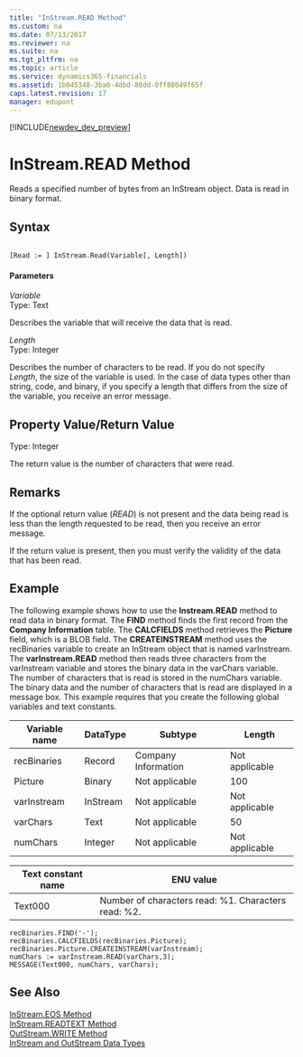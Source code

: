 ```yaml
---
title: "InStream.READ Method"
ms.custom: na
ms.date: 07/13/2017
ms.reviewer: na
ms.suite: na
ms.tgt_pltfrm: na
ms.topic: article
ms.service: dynamics365-financials
ms.assetid: 1b045348-3ba0-4dbd-80dd-0ff88049f65f
caps.latest.revision: 17
manager: edupont
---
```


[!INCLUDE[newdev_dev_preview](../includes/newdev_dev_preview.md)]

# InStream.READ Method
Reads a specified number of bytes from an InStream object. Data is read in binary format.  
  
## Syntax  
  
```  
  
[Read := ] InStream.Read(Variable[, Length])  
```  
  
#### Parameters  
 *Variable*  
 Type: Text  
  
 Describes the variable that will receive the data that is read.  
  
 *Length*  
 Type: Integer  
  
 Describes the number of characters to be read. If you do not specify *Length*, the size of the variable is used. In the case of data types other than string, code, and binary, if you specify a length that differs from the size of the variable, you receive an error message.  
  
## Property Value/Return Value  
 Type: Integer  
  
 The return value is the number of characters that were read.  
  
## Remarks  
 If the optional return value \(*READ*\) is not present and the data being read is less than the length requested to be read, then you receive an error message.  
  
 If the return value is present, then you must verify the validity of the data that has been read.  
  
## Example  
 The following example shows how to use the **Instream.READ** method to read data in binary format. The **FIND** method finds the first record from the **Company Information** table. The **CALCFIELDS** method retrieves the **Picture** field, which is a BLOB field. The **CREATEINSTREAM** method uses the recBinaries variable to create an InStream object that is named varInstream. The **varInstream.READ** method then reads three characters from the varInstream variable and stores the binary data in the varChars variable. The number of characters that is read is stored in the numChars variable. The binary data and the number of characters that is read are displayed in a message box. This example requires that you create the following global variables and text constants.  
  
|Variable name|DataType|Subtype|Length|  
|-------------------|--------------|-------------|------------|  
|recBinaries|Record|Company Information|Not applicable|  
|Picture|Binary|Not applicable|100|  
|varInstream|InStream|Not applicable|Not applicable|  
|varChars|Text|Not applicable|50|  
|numChars|Integer|Not applicable|Not applicable|  
  
|Text constant name|ENU value|  
|------------------------|---------------|  
|Text000|Number of characters read: %1. Characters read: %2.|  
  
```  
recBinaries.FIND('-');  
recBinaries.CALCFIELDS(recBinaries.Picture);  
recBinaries.Picture.CREATEINSTREAM(varInstream);  
numChars := varInstream.READ(varChars,3);  
MESSAGE(Text000, numChars, varChars);  
```  
  
## See Also  
 [InStream.EOS Method](devenv-InStream.EOS-Method.md)   
 [InStream.READTEXT Method](devenv-InStream.READTEXT-Method.md)   
 [OutStream.WRITE Method](devenv-OutStream-WRITE-Method.md)   
 [InStream and OutStream Data Types](../datatypes/devenv-InStream-and-OutStream-Data-Types.md)